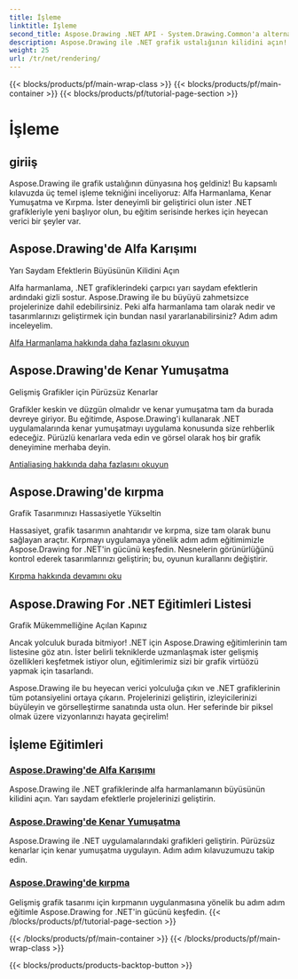```yaml
---
title: İşleme
linktitle: İşleme
second_title: Aspose.Drawing .NET API - System.Drawing.Common'a alternatif
description: Aspose.Drawing ile .NET grafik ustalığının kilidini açın! Yarı saydam efektler için alfa harmanlamayla projeleri geliştirin. Gelişmiş tasarımlar için kenar yumuşatma ve kırpmayı öğrenin.
weight: 25
url: /tr/net/rendering/
---
```


{{< blocks/products/pf/main-wrap-class >}}
{{< blocks/products/pf/main-container >}}
{{< blocks/products/pf/tutorial-page-section >}}

# İşleme

## giriiş

Aspose.Drawing ile grafik ustalığının dünyasına hoş geldiniz! Bu kapsamlı kılavuzda üç temel işleme tekniğini inceliyoruz: Alfa Harmanlama, Kenar Yumuşatma ve Kırpma. İster deneyimli bir geliştirici olun ister .NET grafikleriyle yeni başlıyor olun, bu eğitim serisinde herkes için heyecan verici bir şeyler var.

## Aspose.Drawing'de Alfa Karışımı
Yarı Saydam Efektlerin Büyüsünün Kilidini Açın

Alfa harmanlama, .NET grafiklerindeki çarpıcı yarı saydam efektlerin ardındaki gizli sostur. Aspose.Drawing ile bu büyüyü zahmetsizce projelerinize dahil edebilirsiniz. Peki alfa harmanlama tam olarak nedir ve tasarımlarınızı geliştirmek için bundan nasıl yararlanabilirsiniz? Adım adım inceleyelim.

[Alfa Harmanlama hakkında daha fazlasını okuyun](./alpha-blending/)

## Aspose.Drawing'de Kenar Yumuşatma
Gelişmiş Grafikler için Pürüzsüz Kenarlar

Grafikler keskin ve düzgün olmalıdır ve kenar yumuşatma tam da burada devreye giriyor. Bu eğitimde, Aspose.Drawing'i kullanarak .NET uygulamalarında kenar yumuşatmayı uygulama konusunda size rehberlik edeceğiz. Pürüzlü kenarlara veda edin ve görsel olarak hoş bir grafik deneyimine merhaba deyin.

[Antialiasing hakkında daha fazlasını okuyun](./antialiasing/)

## Aspose.Drawing'de kırpma
Grafik Tasarımınızı Hassasiyetle Yükseltin

Hassasiyet, grafik tasarımın anahtarıdır ve kırpma, size tam olarak bunu sağlayan araçtır. Kırpmayı uygulamaya yönelik adım adım eğitimimizle Aspose.Drawing for .NET'in gücünü keşfedin. Nesnelerin görünürlüğünü kontrol ederek tasarımlarınızı geliştirin; bu, oyunun kurallarını değiştirir.

[Kırpma hakkında devamını oku](./clipping/)

## Aspose.Drawing For .NET Eğitimleri Listesi
Grafik Mükemmelliğine Açılan Kapınız

Ancak yolculuk burada bitmiyor! .NET için Aspose.Drawing eğitimlerinin tam listesine göz atın. İster belirli tekniklerde uzmanlaşmak ister gelişmiş özellikleri keşfetmek istiyor olun, eğitimlerimiz sizi bir grafik virtüözü yapmak için tasarlandı.

Aspose.Drawing ile bu heyecan verici yolculuğa çıkın ve .NET grafiklerinin tüm potansiyelini ortaya çıkarın. Projelerinizi geliştirin, izleyicilerinizi büyüleyin ve görselleştirme sanatında usta olun. Her seferinde bir piksel olmak üzere vizyonlarınızı hayata geçirelim!
## İşleme Eğitimleri
### [Aspose.Drawing'de Alfa Karışımı](./alpha-blending/)
Aspose.Drawing ile .NET grafiklerinde alfa harmanlamanın büyüsünün kilidini açın. Yarı saydam efektlerle projelerinizi geliştirin.
### [Aspose.Drawing'de Kenar Yumuşatma](./antialiasing/)
Aspose.Drawing ile .NET uygulamalarındaki grafikleri geliştirin. Pürüzsüz kenarlar için kenar yumuşatma uygulayın. Adım adım kılavuzumuzu takip edin.
### [Aspose.Drawing'de kırpma](./clipping/)
Gelişmiş grafik tasarımı için kırpmanın uygulanmasına yönelik bu adım adım eğitimle Aspose.Drawing for .NET'in gücünü keşfedin.
{{< /blocks/products/pf/tutorial-page-section >}}

{{< /blocks/products/pf/main-container >}}
{{< /blocks/products/pf/main-wrap-class >}}

{{< blocks/products/products-backtop-button >}}
